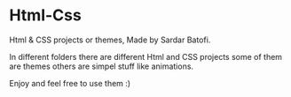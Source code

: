 # Html-Css
Html &amp; CSS projects or themes, Made by Sardar Batofi.

In different folders there are different Html and CSS projects some of them are themes others are simpel stuff like animations.

Enjoy and feel free to use them :)

